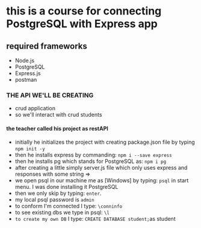 # this is a course for connecting PostgreSQL with Express app

## required frameworks

- Node.js
- PostgreSQL
- Express.js
- postman

### THE API WE'LL BE CREATING

- crud application
- so we'll interact with crud students

#### the teacher called his project as restAPI

- initially he initializes the project with creating package.json file by typing `npm init -y`
- then he installs express by commanding: `npm i --save express`
- then he installs pg which stands for  PostgreSQL as: `npm i pg`
- after creating a little simply server.js file which only uses express and responses with some string =>
- we open psql in our machine me as [Windows] by typing: `psql` in start menu.  I was done installing it PostgreSQL
- then we only skip by typing: `enter`.
- my local psql password is `admin`
- to conform I'm connected I type: `\conninfo`
- to see existing dbs we type in psql: `\l`
- `to create my own DB` I type: `CREATE DATABASE student;`as student
